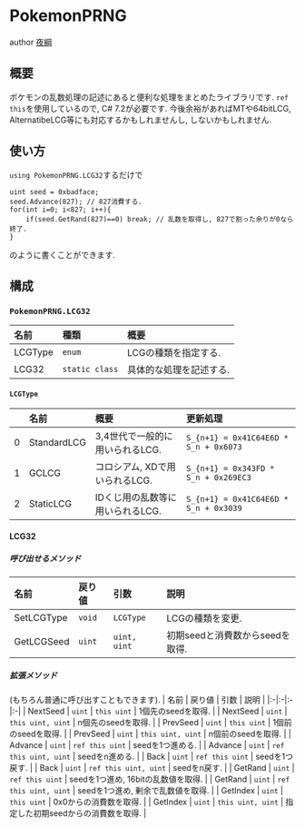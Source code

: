 # PokemonPRNG
author [夜綱](https://twitter.com/sub_827)

## 概要
ポケモンの乱数処理の記述にあると便利な処理をまとめたライブラリです.
`ref this`を使用しているので, C# 7.2が必要です.
今後余裕があればMTや64bitLCG, AlternatibeLCG等にも対応するかもしれませんし, しないかもしれません.

## 使い方
`using PokemonPRNG.LCG32`するだけで
```
uint seed = 0xbadface;
seed.Advance(827); // 827消費する.
for(int i=0; i<827; i++){
    if(seed.GetRand(827)==0) break; // 乱数を取得し, 827で割った余りが0なら終了.
}
```
のように書くことができます.

## 構成
### `PokemonPRNG.LCG32`
| 名前 | 種類 | 概要 |
|:-|:-|:-|
| LCGType | `enum` | LCGの種類を指定する. |
| LCG32 | `static class` | 具体的な処理を記述する. |

#### `LCGType`
|  | 名前 | 概要 | 更新処理 |
|:-|:-|:-|:-|
| 0 | StandardLCG | 3,4世代で一般的に用いられるLCG. | `S_{n+1} = 0x41C64E6D * S_n + 0x6073` |
| 1 | GCLCG | コロシアム, XDで用いられるLCG. | `S_{n+1} = 0x343FD * S_n + 0x269EC3`|
| 2 | StaticLCG | IDくじ用の乱数等に用いられるLCG. | `S_{n+1} = 0x41C64E6D * S_n + 0x3039 `|

#### LCG32

##### 呼び出せるメソッド
| 名前 | 戻り値 | 引数 | 説明 |
|:-|:-|:-|:-|
| SetLCGType | `void` | `LCGType` | LCGの種類を変更.  |
| GetLCGSeed | `uint` | `uint, uint` | 初期seedと消費数からseedを取得. |

##### 拡張メソッド
(もちろん普通に呼び出すこともできます).
| 名前 | 戻り値 | 引数 | 説明 |
|:-|:-|:-|:-|
| NextSeed | `uint` | `this uint` | 1個先のseedを取得.  |
| NextSeed | `uint` | `this uint, uint` | n個先のseedを取得. |
| PrevSeed | `uint` | `this uint` | 1個前のseedを取得.  |
| PrevSeed | `uint` | `this uint, uint` | n個前のseedを取得. |
| Advance | `uint` | `ref this uint` | seedを1つ進める.  |
| Advance | `uint` | `ref this uint, uint` | seedをn進める. |
| Back | `uint` | `ref this uint` | seedを1つ戻す.  |
| Back | `uint` | `ref this uint, uint` | seedをn戻す. |
| GetRand | `uint` | `ref this uint` | seedを1つ進め, 16bitの乱数値を取得.  |
| GetRand | `uint` | `ref this uint, uint` | seedを1つ進め, 剰余で乱数値を取得. |
| GetIndex | `uint` | `this uint` | 0x0からの消費数を取得.  |
| GetIndex | `uint` | `this uint, uint` | 指定した初期seedからの消費数を取得. |